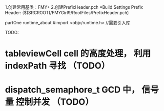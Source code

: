 1.创建常用基类：FMY+
2.创建PrefixHeader.pch 
    *Build Settings
    Prefix Header: ($(SRCROOT)/FMYGirl9/RootFiles/PrefixHeader.pch)


partOne runtime_about
#import <objc/runtime.h>    //需要引入库




TODO:
# tableviewCell cell 的高度处理， 利用 indexPath 寻找 （TODO）
# dispatch_semaphore_t    GCD 中， 信号量  控制并发 （TODO）
